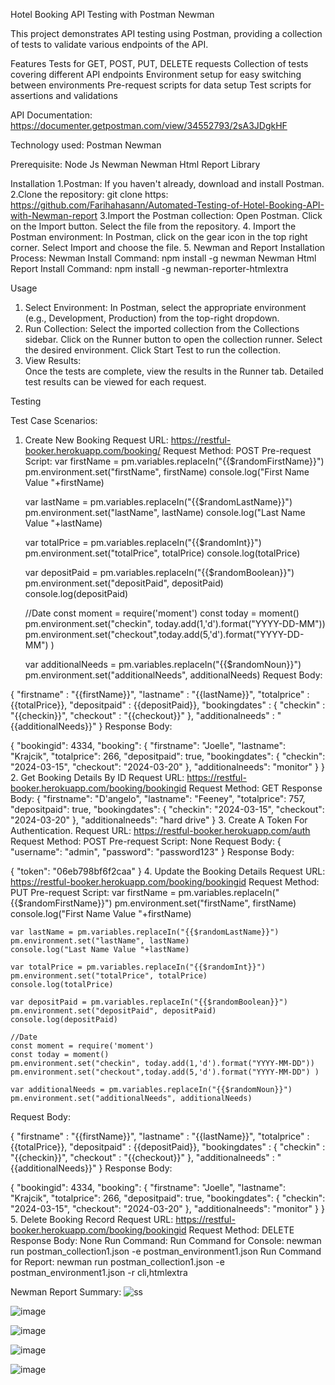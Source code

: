 Hotel Booking API Testing with Postman Newman

This project demonstrates API testing using Postman, providing a collection of tests to validate various endpoints of the API.

Features
Tests for GET, POST, PUT, DELETE requests
Collection of tests covering different API endpoints
Environment setup for easy switching between environments
Pre-request scripts for data setup
Test scripts for assertions and validations

API Documentation:
https://documenter.getpostman.com/view/34552793/2sA3JDgkHF

Technology used:
Postman
Newman

Prerequisite:
Node Js
Newman
Newman Html Report Library

Installation
1.Postman: If you haven't already, download and install Postman.
2.Clone the repository:
 git clone https: https://github.com/Farihahasann/Automated-Testing-of-Hotel-Booking-API-with-Newman-report
3.Import the Postman collection:
  Open Postman.
  Click on the Import button.
  Select the file from the repository.
4. Import the Postman environment:
  In Postman, click on the gear icon in the top right corner.
  Select Import and choose the file.
5. Newman and Report Installation Process:
 Newman Install Command:
  npm install -g newman
 Newman Html Report Install Command:
  npm install -g newman-reporter-htmlextra
  
Usage
 1. Select Environment:
     In Postman, select the appropriate environment (e.g., Development, Production) from the top-right dropdown.
 2. Run Collection:
     Select the imported collection from the Collections sidebar.
     Click on the Runner button to open the collection runner.
     Select the desired environment.
     Click Start Test to run the collection.
 3. View Results:  
     Once the tests are complete, view the results in the Runner tab.
     Detailed test results can be viewed for each request.
    
Testing

Test Case Scenarios:
1. Create New Booking
Request URL: https://restful-booker.herokuapp.com/booking/
Request Method: POST
Pre-request Script:
    var firstName = pm.variables.replaceIn("{{$randomFirstName}}")
    pm.environment.set("firstName", firstName)
    console.log("First Name Value "+firstName)
    
    var lastName = pm.variables.replaceIn("{{$randomLastName}}")
    pm.environment.set("lastName", lastName)
    console.log("Last Name Value "+lastName)
    
    var totalPrice = pm.variables.replaceIn("{{$randomInt}}")
    pm.environment.set("totalPrice", totalPrice)
    console.log(totalPrice)
    
    var depositPaid = pm.variables.replaceIn("{{$randomBoolean}}")
    pm.environment.set("depositPaid", depositPaid)
    console.log(depositPaid)
    
    //Date
    const moment = require('moment')
    const today = moment()
    pm.environment.set("checkin", today.add(1,'d').format("YYYY-DD-MM"))
    pm.environment.set("checkout",today.add(5,'d').format("YYYY-DD-MM") )
    
    var additionalNeeds = pm.variables.replaceIn("{{$randomNoun}}")
    pm.environment.set("additionalNeeds", additionalNeeds)
Request Body:

 {
     "firstname" : "{{firstName}}",
     "lastname" : "{{lastName}}",
     "totalprice" : {{totalPrice}},
     "depositpaid" : {{depositPaid}},
     "bookingdates" : {
   	  "checkin" : "{{checkin}}",
   	  "checkout" : "{{checkout}}"
     },
     "additionalneeds" : "{{additionalNeeds}}"
 }
Response Body:

 {
     "bookingid": 4334,
     "booking": {
         "firstname": "Joelle",
         "lastname": "Krajcik",
         "totalprice": 266,
         "depositpaid": true,
         "bookingdates": {
             "checkin": "2024-03-15",
             "checkout": "2024-03-20"
         },
         "additionalneeds": "monitor"
     }
 }
2. Get Booking Details By ID
Request URL: https://restful-booker.herokuapp.com/booking/bookingid
Request Method: GET
Response Body:
{
   "firstname": "D'angelo",
   "lastname": "Feeney",
   "totalprice": 757,
   "depositpaid": true,
   "bookingdates": {
       "checkin": "2024-03-15",
       "checkout": "2024-03-20"
   },
   "additionalneeds": "hard drive"
}
3. Create A Token For Authentication.
Request URL: https://restful-booker.herokuapp.com/auth
Request Method: POST
Pre-request Script: None
Request Body:
{
   "username": "admin",
   "password": "password123"
}
Response Body:

{
   "token": "06eb798bf6f2caa"
}
4. Update the Booking Details
Request URL: https://restful-booker.herokuapp.com/booking/bookingid
Request Method: PUT
Pre-request Script:
    var firstName = pm.variables.replaceIn("{{$randomFirstName}}")
    pm.environment.set("firstName", firstName)
    console.log("First Name Value "+firstName)
    
    var lastName = pm.variables.replaceIn("{{$randomLastName}}")
    pm.environment.set("lastName", lastName)
    console.log("Last Name Value "+lastName)
    
    var totalPrice = pm.variables.replaceIn("{{$randomInt}}")
    pm.environment.set("totalPrice", totalPrice)
    console.log(totalPrice)
    
    var depositPaid = pm.variables.replaceIn("{{$randomBoolean}}")
    pm.environment.set("depositPaid", depositPaid)
    console.log(depositPaid)
    
    //Date
    const moment = require('moment')
    const today = moment()
    pm.environment.set("checkin", today.add(1,'d').format("YYYY-MM-DD"))
    pm.environment.set("checkout",today.add(5,'d').format("YYYY-MM-DD") )
    
    var additionalNeeds = pm.variables.replaceIn("{{$randomNoun}}")
    pm.environment.set("additionalNeeds", additionalNeeds)
Request Body:

 {
     "firstname" : "{{firstName}}",
     "lastname" : "{{lastName}}",
     "totalprice" : {{totalPrice}},
     "depositpaid" : {{depositPaid}},
     "bookingdates" : {
   	  "checkin" : "{{checkin}}",
   	  "checkout" : "{{checkout}}"
     },
     "additionalneeds" : "{{additionalNeeds}}"
 }
Response Body:

 {
     "bookingid": 4334,
     "booking": {
         "firstname": "Joelle",
         "lastname": "Krajcik",
         "totalprice": 266,
         "depositpaid": true,
         "bookingdates": {
             "checkin": "2024-03-15",
             "checkout": "2024-03-20"
         },
         "additionalneeds": "monitor"
     }
 }
5. Delete Booking Record
Request URL: https://restful-booker.herokuapp.com/booking/bookingid
Request Method: DELETE
Response Body: None
Run Command:
 Run Command for Console: newman run postman_collection1.json -e postman_environment1.json
 Run Command for Report: newman run postman_collection1.json -e postman_environment1.json -r cli,htmlextra

Newman Report Summary:
![ss](https://github.com/Farihahasann/Automated-Testing-of-Hotel-Booking-API-with-Newman-report/assets/91427751/e2fe6489-6c58-4beb-bc71-e38984fbe554)

![image](https://github.com/Farihahasann/Automated-Testing-of-Hotel-Booking-API-with-Newman-report/assets/91427751/d33d6611-f9f0-4ad8-a17d-8f1370f609cc)

![image](https://github.com/Farihahasann/Automated-Testing-of-Hotel-Booking-API-with-Newman-report/assets/91427751/048bd0a2-393f-4d82-90c1-aa117844e669)

![image](https://github.com/Farihahasann/Automated-Testing-of-Hotel-Booking-API-with-Newman-report/assets/91427751/5b16a82c-008b-4921-bed2-dd811a8c8419)

![image](https://github.com/Farihahasann/Automated-Testing-of-Hotel-Booking-API-with-Newman-report/assets/91427751/e8e584d9-8a2f-4384-b937-fbf2c0d3ce87)



